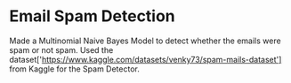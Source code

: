 # Email Spam Detection

Made a Multinomial Naive Bayes Model to detect whether the emails were spam or not spam.
Used the dataset['https://www.kaggle.com/datasets/venky73/spam-mails-dataset'] from Kaggle for the Spam Detector.

